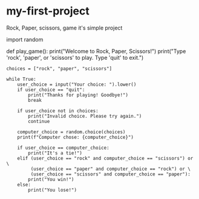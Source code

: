 # my-first-project

Rock, Paper, scissors, game it's simple project

import random

def play_game():
    print("Welcome to Rock, Paper, Scissors!")
    print("Type 'rock', 'paper', or 'scissors' to play. Type 'quit' to exit.")

    choices = ["rock", "paper", "scissors"]

    while True:
        user_choice = input("Your choice: ").lower()
        if user_choice == "quit":
            print("Thanks for playing! Goodbye!")
            break

        if user_choice not in choices:
            print("Invalid choice. Please try again.")
            continue

        computer_choice = random.choice(choices)
        print(f"Computer chose: {computer_choice}")

        if user_choice == computer_choice:
            print("It's a tie!")
        elif (user_choice == "rock" and computer_choice == "scissors") or \
             (user_choice == "paper" and computer_choice == "rock") or \
             (user_choice == "scissors" and computer_choice == "paper"):
            print("You win!")
        else:
            print("You lose!")
